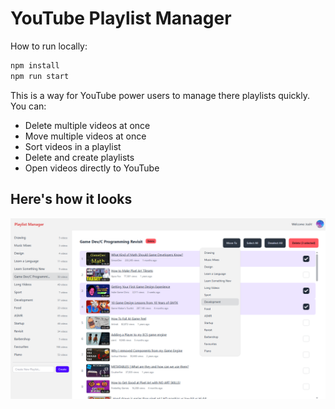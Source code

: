 # YouTube Playlist Manager

How to run locally:

```bash
npm install
npm run start
```

This is a way for YouTube power users to manage there playlists quickly. You can:

- Delete multiple videos at once
- Move multiple videos at once
- Sort videos in a playlist
- Delete and create playlists
- Open videos directly to YouTube


## Here's how it looks
![YouTube Playlist Manager screenshot](<public/screenshot.png>)

